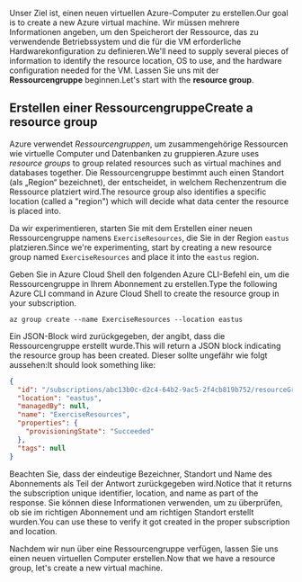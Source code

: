 <span data-ttu-id="047e1-101">Unser Ziel ist, einen neuen virtuellen Azure-Computer zu erstellen.</span><span class="sxs-lookup"><span data-stu-id="047e1-101">Our goal is to create a new Azure virtual machine.</span></span> <span data-ttu-id="047e1-102">Wir müssen mehrere Informationen angeben, um den Speicherort der Ressource, das zu verwendende Betriebssystem und die für die VM erforderliche Hardwarekonfiguration zu definieren.</span><span class="sxs-lookup"><span data-stu-id="047e1-102">We'll need to supply several pieces of information to identify the resource location, OS to use, and the hardware configuration needed for the VM.</span></span> <span data-ttu-id="047e1-103">Lassen Sie uns mit der **Ressourcengruppe** beginnen.</span><span class="sxs-lookup"><span data-stu-id="047e1-103">Let's start with the **resource group**.</span></span>

## <a name="create-a-resource-group"></a><span data-ttu-id="047e1-104">Erstellen einer Ressourcengruppe</span><span class="sxs-lookup"><span data-stu-id="047e1-104">Create a resource group</span></span>

<span data-ttu-id="047e1-105">Azure verwendet _Ressourcengruppen_, um zusammengehörige Ressourcen wie virtuelle Computer und Datenbanken zu gruppieren.</span><span class="sxs-lookup"><span data-stu-id="047e1-105">Azure uses _resource groups_ to group related resources such as virtual machines and databases together.</span></span> <span data-ttu-id="047e1-106">Die Ressourcengruppe bestimmt auch einen Standort (als „Region“ bezeichnet), der entscheidet, in welchem Rechenzentrum die Ressource platziert wird.</span><span class="sxs-lookup"><span data-stu-id="047e1-106">The resource group also identifies a specific location (called a "region") which will decide what data center the resource is placed into.</span></span>

<span data-ttu-id="047e1-107">Da wir experimentieren, starten Sie mit dem Erstellen einer neuen Ressourcengruppe namens `ExerciseResources`, die Sie in der Region `eastus` platzieren.</span><span class="sxs-lookup"><span data-stu-id="047e1-107">Since we're experimenting, start by creating a new resource group named `ExerciseResources` and place it into the `eastus` region.</span></span>

<!-- TODO: replace with free ed-tier -->

<span data-ttu-id="047e1-108">Geben Sie in Azure Cloud Shell den folgenden Azure CLI-Befehl ein, um die Ressourcengruppe in Ihrem Abonnement zu erstellen.</span><span class="sxs-lookup"><span data-stu-id="047e1-108">Type the following Azure CLI command in Azure Cloud Shell to create the resource group in your subscription.</span></span>

```azurecli
az group create --name ExerciseResources --location eastus
```

<span data-ttu-id="047e1-109">Ein JSON-Block wird zurückgegeben, der angibt, dass die Ressourcengruppe erstellt wurde.</span><span class="sxs-lookup"><span data-stu-id="047e1-109">This will return a JSON block indicating the resource group has been created.</span></span> <span data-ttu-id="047e1-110">Dieser sollte ungefähr wie folgt aussehen:</span><span class="sxs-lookup"><span data-stu-id="047e1-110">It should look something like:</span></span>

```json
{
  "id": "/subscriptions/abc13b0c-d2c4-64b2-9ac5-2f4cb819b752/resourceGroups/ExerciseResources",
  "location": "eastus",
  "managedBy": null,
  "name": "ExerciseResources",
  "properties": {
    "provisioningState": "Succeeded"
  },
  "tags": null
}
```

<span data-ttu-id="047e1-111">Beachten Sie, dass der eindeutige Bezeichner, Standort und Name des Abonnements als Teil der Antwort zurückgegeben wird.</span><span class="sxs-lookup"><span data-stu-id="047e1-111">Notice that it returns the subscription unique identifier, location, and name as part of the response.</span></span> <span data-ttu-id="047e1-112">Sie können diese Informationen verwenden, um zu überprüfen, ob sie im richtigen Abonnement und am richtigen Standort erstellt wurden.</span><span class="sxs-lookup"><span data-stu-id="047e1-112">You can use these to verify it got created in the proper subscription and location.</span></span>

<span data-ttu-id="047e1-113">Nachdem wir nun über eine Ressourcengruppe verfügen, lassen Sie uns einen neuen virtuellen Computer erstellen.</span><span class="sxs-lookup"><span data-stu-id="047e1-113">Now that we have a resource group, let's create a new virtual machine.</span></span>